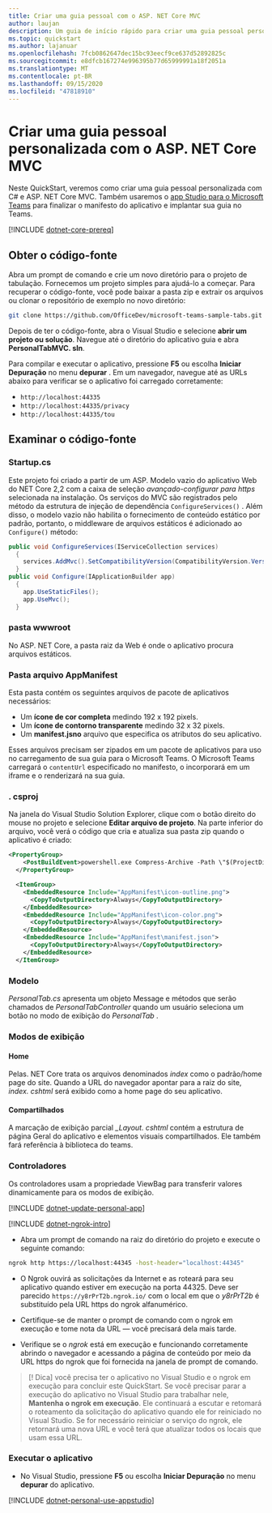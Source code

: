 ```yaml
---
title: Criar uma guia pessoal com o ASP. NET Core MVC
author: laujan
description: Um guia de início rápido para criar uma guia pessoal personalizada com o ASP. NET Core MVC.
ms.topic: quickstart
ms.author: lajanuar
ms.openlocfilehash: 7fcb0862647dec15bc93eecf9ce637d52892825c
ms.sourcegitcommit: e8dfcb167274e996395b77d65999991a18f2051a
ms.translationtype: MT
ms.contentlocale: pt-BR
ms.lasthandoff: 09/15/2020
ms.locfileid: "47818910"
---
```

# <a name="create-a-custom-personal-tab-with-asp-net-core-mvc"></a>Criar uma guia pessoal personalizada com o ASP. NET Core MVC

Neste QuickStart, veremos como criar uma guia pessoal personalizada com C# e ASP. NET Core MVC. Também usaremos o [app Studio para o Microsoft Teams](~/concepts/build-and-test/app-studio-overview.md) para finalizar o manifesto do aplicativo e implantar sua guia no Teams.

[!INCLUDE [dotnet-core-prereq](~/includes/tabs/dotnet-core-prereq.md)]

## <a name="get-the-source-code"></a>Obter o código-fonte

Abra um prompt de comando e crie um novo diretório para o projeto de tabulação. Fornecemos um projeto simples para ajudá-lo a começar. Para recuperar o código-fonte, você pode baixar a pasta zip e extrair os arquivos ou clonar o repositório de exemplo no novo diretório:

``` bash
git clone https://github.com/OfficeDev/microsoft-teams-sample-tabs.git
```

Depois de ter o código-fonte, abra o Visual Studio e selecione **abrir um projeto ou solução**. Navegue até o diretório do aplicativo guia e abra **PersonalTabMVC. sln**.

Para compilar e executar o aplicativo, pressione **F5** ou escolha **Iniciar Depuração** no menu **depurar** . Em um navegador, navegue até as URLs abaixo para verificar se o aplicativo foi carregado corretamente:

* `http://localhost:44335`
* `http://localhost:44335/privacy`
* `http://localhost:44335/tou`

## <a name="review-the-source-code"></a>Examinar o código-fonte

### <a name="startupcs"></a>Startup.cs

Este projeto foi criado a partir de um ASP. Modelo vazio do aplicativo Web do NET Core 2,2 com a caixa de seleção *avançado-configurar para https* selecionada na instalação. Os serviços do MVC são registrados pelo método da estrutura de injeção de dependência `ConfigureServices()` . Além disso, o modelo vazio não habilita o fornecimento de conteúdo estático por padrão, portanto, o middleware de arquivos estáticos é adicionado ao `Configure()` método:

``` csharp
public void ConfigureServices(IServiceCollection services)
  {
    services.AddMvc().SetCompatibilityVersion(CompatibilityVersion.Version_2_2);
  }
public void Configure(IApplicationBuilder app)
  {
    app.UseStaticFiles();
    app.UseMvc();
  }
```

### <a name="wwwroot-folder"></a>pasta wwwroot

No ASP. NET Core, a pasta raiz da Web é onde o aplicativo procura arquivos estáticos.

### <a name="appmanifest-folder"></a>Pasta arquivo AppManifest

Esta pasta contém os seguintes arquivos de pacote de aplicativos necessários:

* Um **ícone de cor completa** medindo 192 x 192 pixels.
* Um **ícone de contorno transparente** medindo 32 x 32 pixels.
* Um **manifest.jsno** arquivo que especifica os atributos do seu aplicativo.

Esses arquivos precisam ser zipados em um pacote de aplicativos para uso no carregamento de sua guia para o Microsoft Teams. O Microsoft Teams carregará o `contentUrl` especificado no manifesto, o incorporará em um iframe e o renderizará na sua guia.

### <a name="csproj"></a>. csproj

Na janela do Visual Studio Solution Explorer, clique com o botão direito do mouse no projeto e selecione **Editar arquivo de projeto**. Na parte inferior do arquivo, você verá o código que cria e atualiza sua pasta zip quando o aplicativo é criado:

``` xml
<PropertyGroup>
    <PostBuildEvent>powershell.exe Compress-Archive -Path \"$(ProjectDir)AppManifest\*\" -DestinationPath \"$(TargetDir)tab.zip\" -Force</PostBuildEvent>
  </PropertyGroup>

  <ItemGroup>
    <EmbeddedResource Include="AppManifest\icon-outline.png">
      <CopyToOutputDirectory>Always</CopyToOutputDirectory>
    </EmbeddedResource>
    <EmbeddedResource Include="AppManifest\icon-color.png">
      <CopyToOutputDirectory>Always</CopyToOutputDirectory>
    </EmbeddedResource>
    <EmbeddedResource Include="AppManifest\manifest.json">
      <CopyToOutputDirectory>Always</CopyToOutputDirectory>
    </EmbeddedResource>
  </ItemGroup>
```

### <a name="models"></a>Modelo

*PersonalTab.cs* apresenta um objeto Message e métodos que serão chamados de *PersonalTabController* quando um usuário seleciona um botão no modo de exibição do *PersonalTab* .

### <a name="views"></a>Modos de exibição

#### <a name="home"></a>Home

Pelas. NET Core trata os arquivos denominados *index* como o padrão/home page do site. Quando a URL do navegador apontar para a raiz do site, *index. cshtml* será exibido como a home page do seu aplicativo.

#### <a name="shared"></a>Compartilhados

A marcação de exibição parcial *_Layout. cshtml* contém a estrutura de página Geral do aplicativo e elementos visuais compartilhados. Ele também fará referência à biblioteca do teams.

### <a name="controllers"></a>Controladores

Os controladores usam a propriedade ViewBag para transferir valores dinamicamente para os modos de exibição.

[!INCLUDE [dotnet-update-personal-app](~/includes/tabs/dotnet-update-personal-app.md)]

[!INCLUDE [dotnet-ngrok-intro](~/includes/tabs/dotnet-ngrok-intro.md)]

* Abra um prompt de comando na raiz do diretório do projeto e execute o seguinte comando:

``` bash
ngrok http https://localhost:44345 -host-header="localhost:44345"
```

* O Ngrok ouvirá as solicitações da Internet e as roteará para seu aplicativo quando estiver em execução na porta 44325.  Deve ser parecido `https://y8rPrT2b.ngrok.io/` com o local em que o *y8rPrT2b* é substituído pela URL https do ngrok alfanumérico.

* Certifique-se de manter o prompt de comando com o ngrok em execução e tome nota da URL — você precisará dela mais tarde.

* Verifique se o *ngrok* está em execução e funcionando corretamente abrindo o navegador e acessando a página de conteúdo por meio da URL https do ngrok que foi fornecida na janela de prompt de comando.

> [! Dica] você precisa ter o aplicativo no Visual Studio e o ngrok em execução para concluir este QuickStart. Se você precisar parar a execução do aplicativo no Visual Studio para trabalhar nele, **Mantenha o ngrok em execução**. Ele continuará a escutar e retomará o roteamento da solicitação do aplicativo quando ele for reiniciado no Visual Studio. Se for necessário reiniciar o serviço do ngrok, ele retornará uma nova URL e você terá que atualizar todos os locais que usam essa URL.

### <a name="run-your-application"></a>Executar o aplicativo

* No Visual Studio, pressione **F5** ou escolha **Iniciar Depuração** no menu **depurar** do aplicativo.

[!INCLUDE [dotnet-personal-use-appstudio](~/includes/tabs/dotnet-personal-use-appstudio.md)]
